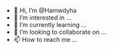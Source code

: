 - 👋 Hi, I’m @Hamwdyha
- 👀 I’m interested in ...
- 🌱 I’m currently learning ...
- 💞️ I’m looking to collaborate on ...
- 📫 How to reach me ...

<!---
Hamwdyha/Hamwdyha is a ✨ special ✨ repository because its `README.md` (this file) appears on your GitHub profile.
You can click the Preview link to take a look at your changes.
--->
